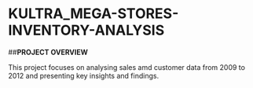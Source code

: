 # KULTRA_MEGA-STORES-INVENTORY-ANALYSIS

##**PROJECT OVERVIEW**

This project focuses on analysing sales amd customer data from 2009 to 2012 and presenting key insights and findings.
